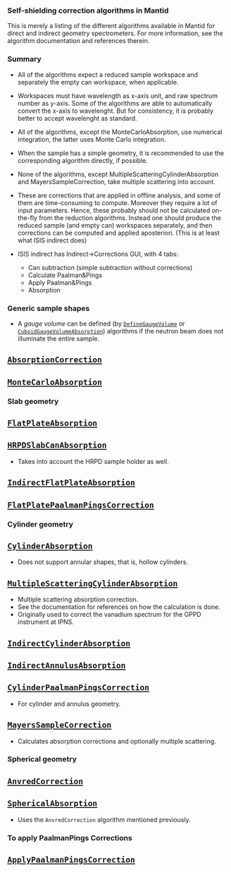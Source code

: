 ### Self-shielding correction algorithms in Mantid

This is merely a listing of the different algorithms available in Mantid for direct and indirect geometry spectrometers. For more information, see the algorithm documentation and references therein.

### Summary

+ All of the algorithms expect a reduced sample workspace and separately the empty can workspace, when applicable.

+ Workspaces must have wavelength as x-axis unit, and raw spectrum number as y-axis. Some of the algorithms are able to automatically convert the x-axis to wavelenght. But for consistency, it is probably better to accept wavelenght as standard.

+ All of the algorithms, except the MonteCarloAbsorption, use numerical integration, the latter uses Monte Carlo integration.

+ When the sample has a simple geometry, it is recommended to use the corresponding algorithm directly, if possible.

+ None of the algorithms, except MultipleScatteringCylinderAbsorption and MayersSampleCorrection, take multiple scattering into account.

+ These are corrections that are applied in offline analysis, and some of them are time-consuming to compute. Moreover they require a lot of input parameters. Hence, these probably should not be calculated on-the-fly from the reduction algorithms. Instead one should produce the reduced sample (and empty can) workspaces separately, and then corrections can be computed and applied aposteriori. (This is at least what ISIS indirect does) 

+ ISIS indirect has Indirect->Corrections GUI, with 4 tabs:
  - Can subtraction (simple subtraction without corrections)
  - Calculate Paalman&Pings
  - Apply Paalman&Pings
  - Absorption

### Generic sample shapes

+ A *gauge volume* can be defined (by [`DefineGaugeVolume`](http://docs.mantidproject.org/nightly/algorithms/DefineGaugeVolume-v1.html#algm-definegaugevolume) or [`CuboidGaugeVolumeAbsorption`](http://docs.mantidproject.org/nightly/algorithms/CuboidGaugeVolumeAbsorption-v1.html#algm-cuboidgaugevolumeabsorption)) algorithms if the neutron beam does not illuminate the entire sample.

## [`AbsorptionCorrection`](http://docs.mantidproject.org/nightly/algorithms/AbsorptionCorrection-v1.html)

## [`MonteCarloAbsorption`](http://docs.mantidproject.org/nightly/algorithms/MonteCarloAbsorption-v1.html#algm-montecarloabsorption)

### Slab geometry

## [`FlatPlateAbsorption`](http://docs.mantidproject.org/nightly/algorithms/FlatPlateAbsorption-v1.html#algm-flatplateabsorption)

## [`HRPDSlabCanAbsorption`](http://docs.mantidproject.org/nightly/algorithms/HRPDSlabCanAbsorption-v1.html#algm-hrpdslabcanabsorption)

  + Takes into account the HRPD sample holder as well.

## [`IndirectFlatPlateAbsorption`](http://docs.mantidproject.org/nightly/algorithms/IndirectFlatPlateAbsorption-v1.html)

## [`FlatPlatePaalmanPingsCorrection`](http://docs.mantidproject.org/nightly/algorithms/FlatPlatePaalmanPingsCorrection-v1.html)

### Cylinder geometry

## [`CylinderAbsorption`](http://docs.mantidproject.org/nightly/algorithms/CylinderAbsorption-v1.html)

  + Does not support annular shapes, that is, hollow cylinders.
  
## [`MultipleScatteringCylinderAbsorption`](http://docs.mantidproject.org/nightly/algorithms/MultipleScatteringCylinderAbsorption-v1.html)

  + Multiple scattering absorption correction.
  + See the documentation for references on how the calculation is done.
  + Originally used to correct the vanadium spectrum for the GPPD instrument at IPNS.
  
## [`IndirectCylinderAbsorption`](http://docs.mantidproject.org/nightly/algorithms/IndirectCylinderAbsorption-v1.html)

## [`IndirectAnnulusAbsorption`](http://docs.mantidproject.org/nightly/algorithms/IndirectAnnulusAbsorption-v1.html)

## [`CylinderPaalmanPingsCorrection`](http://docs.mantidproject.org/nightly/algorithms/CylinderPaalmanPingsCorrection-v2.html)

  + For cylinder and annulus geometry.

## [`MayersSampleCorrection`](http://docs.mantidproject.org/nightly/algorithms/MayersSampleCorrection-v1.html)

  + Calculates absorption corrections and optionally multiple scattering.

### Spherical geometry

## [`AnvredCorrection`](http://docs.mantidproject.org/nightly/algorithms/AnvredCorrection-v1.html#algm-anvredcorrection)

## [`SphericalAbsorption`](http://docs.mantidproject.org/nightly/algorithms/SphericalAbsorption-v1.html)

  + Uses the `AnvredCorrection` algorithm mentioned previously.

### To apply PaalmanPings Corrections

## [`ApplyPaalmanPingsCorrection`](http://docs.mantidproject.org/nightly/algorithms/ApplyPaalmanPingsCorrection-v1.html)
